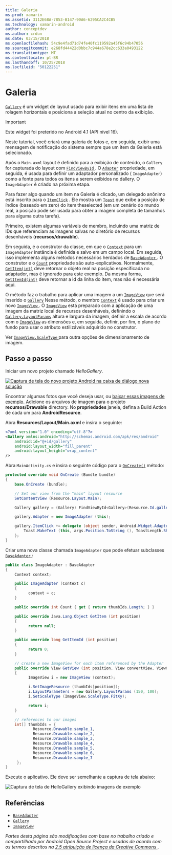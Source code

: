 ```yaml
---
title: Galeria
ms.prod: xamarin
ms.assetid: 3112E68A-7853-B147-90A6-6295CA2C4CB5
ms.technology: xamarin-android
author: conceptdev
ms.author: crdun
ms.date: 03/15/2018
ms.openlocfilehash: 54c9e4fad71d74fe40fc119592a45f6c94b47056
ms.sourcegitcommit: e268fd44422d0bbc7c944a678e2cc633a0493122
ms.translationtype: MT
ms.contentlocale: pt-BR
ms.lasthandoff: 10/25/2018
ms.locfileid: "50122251"
---
```

# <a name="gallery"></a>Galeria

[`Gallery`](https://developer.xamarin.com/api/type/Android.Widget.Gallery/) é um widget de layout usado para exibir itens em uma lista de rolagem horizontais e posiciona a seleção atual no centro da exibição.

> [!IMPORTANT]
> Este widget foi preterido no Android 4.1 (API nível 16). 

Neste tutorial, você criará uma galeria de fotos e, em seguida, exibir uma mensagem de notificação do sistema sempre que um item da Galeria está selecionado.

Após o `Main.axml` layout é definido para a exibição de conteúdo, o `Gallery` for capturada do layout com [ `FindViewById` ](https://developer.xamarin.com/api/member/Android.App.Activity.FindViewById/p/System.Int32/).
O [`Adapter`](https://developer.xamarin.com/api/property/Android.Widget.AdapterView.RawAdapter/)
propriedade, em seguida, é usada para definir um adaptador personalizado ( `ImageAdapter`) como a fonte para todos os itens a serem exibidos no dallery. O `ImageAdapter` é criado na próxima etapa.

Para fazer algo quando um item na Galeria é clicado, um delegado anônimo está inscrito para o [`ItemClick`](https://developer.xamarin.com/api/event/Android.Widget.AdapterView.ItemClick/)
. Ele mostra um [`Toast`](https://developer.xamarin.com/api/type/Android.Widget.Toast/)
que exibe a posição de índice (baseado em zero) do item theselected (em um cenário do mundo real, a posição pode ser usada para obter a imagem completa de tamanhos para alguma outra tarefa).

Primeiro, existem algumas variáveis de membro, incluindo uma matriz de IDs que referenciam as imagens salvas no diretório de recursos desenháveis (**recursos/drawable**).

Em seguida, é o construtor da classe, em que o [`Context`](https://developer.xamarin.com/api/type/Android.Content.Context/)
para um `ImageAdapter` instância é definida e salvo em um campo local.
Em seguida, isso implementa alguns métodos necessários herdados de [ `BaseAdapter` ](https://developer.xamarin.com/api/type/Android.Widget.BaseAdapter/).
O construtor e o [`Count`](https://developer.xamarin.com/api/property/Android.Widget.BaseAdapter.Count/)
propriedade são auto-explicativos. Normalmente, [`GetItem(int)`](https://developer.xamarin.com/api/member/Android.Widget.BaseAdapter.GetItem/p/System.Int32/)
deve retornar o objeto real na posição especificada no adaptador, mas é ignorado para este exemplo. Da mesma forma, [`GetItemId(int)`](https://developer.xamarin.com/api/member/Android.Widget.BaseAdapter.GetItemId/p/System.Int32/)
deve retornar a id da linha do item, mas não é necessária aqui.

O método faz o trabalho para aplicar uma imagem a um [`ImageView`](https://developer.xamarin.com/api/type/Android.Widget.ImageView/)
que será inserido o [`Gallery`](https://developer.xamarin.com/api/type/Android.Widget.Gallery/)
Nesse método, o membro [`Context`](https://developer.xamarin.com/api/type/Android.Content.Context/)
é usado para criar um novo [ `ImageView` ](https://developer.xamarin.com/api/type/Android.Widget.ImageView/).
O [`ImageView`](https://developer.xamarin.com/api/type/Android.Widget.ImageView/)
está preparado com a aplicação de uma imagem da matriz local de recursos desenháveis, definindo o [`Gallery.LayoutParams`](https://developer.xamarin.com/api/type/Android.Widget.Gallery+LayoutParams/)
altura e largura da imagem, definir a escala de acordo com o [`ImageView`](https://developer.xamarin.com/api/type/Android.Widget.ImageView/)
as dimensões e, em seguida, definir, por fim, o plano de fundo para usar o atributo estilizáveis adquirido no construtor.

Ver [ `ImageView.ScaleType` ](https://developer.xamarin.com/api/type/Android.Widget.ImageView+ScaleType/) para outra opções de dimensionamento de imagem.

## <a name="walkthrough"></a>Passo a passo

Iniciar um novo projeto chamado *HelloGallery*.

[![Captura de tela do novo projeto Android na caixa de diálogo nova solução](gallery-images/hellogallery1-sml.png)](gallery-images/hellogallery1.png#lightbox)

Encontrar algumas fotos que você deseja usar, ou [baixar essas imagens de exemplo](http://developer.android.com/shareables/sample_images.zip).
Adicione os arquivos de imagem para o projeto **recursos/Drawable** directory. No **propriedades** janela, defina a Build Action de cada um para **AndroidResource**.

Abra **Resources/Layout/Main.axml** e insira o seguinte:

```xml
<?xml version="1.0" encoding="utf-8"?>
<Gallery xmlns:android="http://schemas.android.com/apk/res/android"
    android:id="@+id/gallery"
    android:layout_width="fill_parent"
    android:layout_height="wrap_content"
/>
```

Abra `MainActivity.cs` e insira o seguinte código para o [`OnCreate()`](https://developer.xamarin.com/api/member/Android.App.Activity.OnCreate/p/Android.OS.Bundle/)
método:

```csharp
protected override void OnCreate (Bundle bundle)
{
    base.OnCreate (bundle);

    // Set our view from the "main" layout resource
    SetContentView (Resource.Layout.Main);

    Gallery gallery = (Gallery) FindViewById<Gallery>(Resource.Id.gallery);

    gallery.Adapter = new ImageAdapter (this);

    gallery.ItemClick += delegate (object sender, Android.Widget.AdapterView.ItemClickEventArgs args) {
        Toast.MakeText (this, args.Position.ToString (), ToastLength.Short).Show ();
    };
}
```

Criar uma nova classe chamada `ImageAdapter` que pode efetuar subclasses [ `BaseAdapter` ](https://developer.xamarin.com/api/type/Android.Widget.BaseAdapter/):

```csharp
public class ImageAdapter : BaseAdapter
{
    Context context;

    public ImageAdapter (Context c)
    {
          context = c;
    }

    public override int Count { get { return thumbIds.Length; } }

    public override Java.Lang.Object GetItem (int position)
    {
          return null;
    }

    public override long GetItemId (int position)
    {
          return 0;
    }

    // create a new ImageView for each item referenced by the Adapter
    public override View GetView (int position, View convertView, ViewGroup parent)
    {
          ImageView i = new ImageView (context);

          i.SetImageResource (thumbIds[position]);
          i.LayoutParameters = new Gallery.LayoutParams (150, 100);
          i.SetScaleType (ImageView.ScaleType.FitXy);

          return i;
    }

    // references to our images
    int[] thumbIds = {
            Resource.Drawable.sample_1,
            Resource.Drawable.sample_2,
            Resource.Drawable.sample_3,
            Resource.Drawable.sample_4,
            Resource.Drawable.sample_5,
            Resource.Drawable.sample_6,
            Resource.Drawable.sample_7
     };
}

```

Execute o aplicativo. Ele deve ser semelhante a captura de tela abaixo:

![Captura de tela de HelloGallery exibindo imagens de exemplo](gallery-images/hellogallery3.png)



## <a name="references"></a>Referências

-   [`BaseAdapter`](https://developer.xamarin.com/api/type/Android.Widget.BaseAdapter/)
-   [`Gallery`](https://developer.xamarin.com/api/type/Android.Widget.Gallery/)
-   [`ImageView`](https://developer.xamarin.com/api/type/Android.Widget.ImageView/)

*Partes desta página são modificações com base no trabalho criado e compartilhado por Android Open Source Project e usadas de acordo com os termos descritos na*
[*2.5 atribuição de licença da Creative Commons* ](http://creativecommons.org/licenses/by/2.5/).


